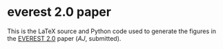 # everest 2.0 paper

This is the LaTeX source and Python code used to generate the figures in the [EVEREST 2.0](https://github.com/rodluger) paper (*AJ*, submitted).
